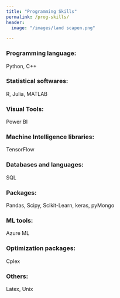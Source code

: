 ```yaml
---
title: "Programming Skills"
permalink: /prog-skills/
header:
  image: "/images/land scapen.png"

---
```


### Programming language:
Python, C++

### Statistical softwares:
R, Julia, MATLAB

### Visual Tools:
Power BI

### Machine Intelligence libraries:
TensorFlow

### Databases and languages:
SQL


### Packages:
Pandas, Scipy, Scikit-Learn, keras, pyMongo

### ML tools:
Azure ML

### Optimization packages:
Cplex

### Others:
Latex, Unix
